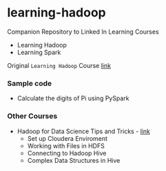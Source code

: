# learning-hadoop
Companion Repository to Linked In Learning Courses
- Learning Hadoop
- Learning Spark  

Original `Learning Hadoop` Course [link](https://www.lynda.com/Hadoop-tutorials/Hadoop-Fundamentals/191942-2.html)

### Sample code

- Calculate the digits of Pi using PySpark 

### Other Courses

- Hadoop for Data Science Tips and Tricks - [link](https://www.linkedin.com/learning/hadoop-for-data-science-tips-tricks-techniques)
    - Set up Cloudera Enviroment
    - Working with Files in HDFS
    - Connecting to Hadoop Hive
    - Complex Data Structures in Hive
